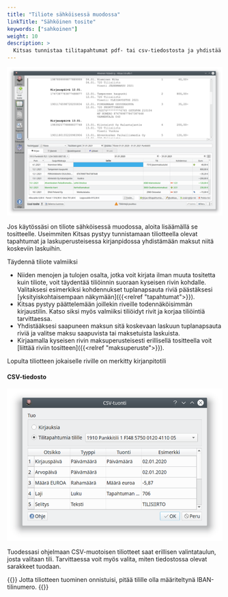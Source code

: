 ```yaml
---
title: "Tiliote sähköisessä muodossa"
linkTitle: "Sähköinen tosite"
keywords: ["sahkoinen"]
weight: 10
description: >
  Kitsas tunnistaa tilitapahtumat pdf- tai csv-tiedostosta ja yhdistää viitenumeron perusteella maksuja laskuihin.
---
```


![](/img/fi/kirjaus/tiliote/ahven1.png)

Jos käytössäsi on tiliote sähköisessä muodossa, aloita lisäämällä se tositteelle. Useimmiten Kitsas pystyy tunnistamaan tiliotteella olevat tapahtumat ja laskuperusteisessa kirjanpidossa yhdistämään maksut niitä koskeviin laskuihin.

Täydennä tiliote valmiiksi

- Niiden menojen ja tulojen osalta, jotka voit kirjata ilman muuta tositetta kuin tiliote, voit täydentää tiliöinnin suoraan kyseisen rivin kohdalle. Valitaksesi esimerkiksi kohdennukset tuplanapsauta riviä päästäksesi [yksityiskohtaisempaan näkymään]({{<relref "tapahtumat">}}).
- Kitsas pystyy päättelemään joillekin riveille todennäköisimmän kirjaustilin. Katso siksi myös valmiiksi tiliöidyt rivit ja korjaa tiliöintiä tarvittaessa.
- Yhdistääksesi saapuneen maksun sitä koskevaan laskuun tuplanapsauta riviä ja valitse maksu saapuvista tai maksetuista laskuista.
- Kirjaamalla kyseisen rivin maksuperusteisesti erillisellä tositteella voit [liittää riviin tositteen]({{<relref "maksuperuste">}}).

Lopulta tiliotteen jokaiselle riville on merkitty kirjanpitotili

#### CSV-tiedosto

![CSV:n lisääminen](/img/fi/kirjaus/tiliote/csv.png)

Tuodessasi ohjelmaan CSV-muotoisen tiliotteet saat erillisen valintataulun, josta valitaan tili. Tarvittaessa voit myös valita, miten tiedostossa olevat sarakkeet tuodaan.

{{<alert title="Tilinumero kohdallaan?">}}
Jotta tiliotteen tuominen onnistuisi, pitää tilille olla määriteltynä IBAN-tilinumero.
{{</alert>}}
